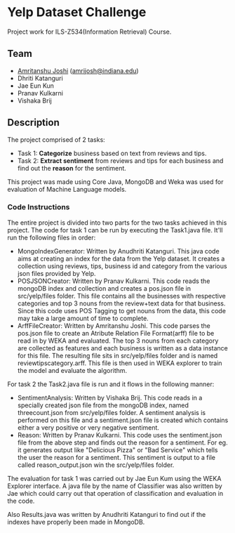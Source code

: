 Yelp Dataset Challenge
============

Project work for ILS-Z534(Information Retrieval) Course.

## Team

* [Amritanshu Joshi](https://github.com/amritanshujoshi) (amrijosh@indiana.edu)
* Dhriti Katanguri 
* Jae Eun Kun 
* Pranav Kulkarni 
* Vishaka Brij

## Description

The project comprised of 2 tasks:

* Task 1: **Categorize** business based on text from reviews and tips.
* Task 2: **Extract sentiment** from reviews and tips for each business and find out the **reason** for the sentiment.

This project was made using Core Java, MongoDB and Weka was used for evaluation of Machine Language models.


### Code Instructions

The entire project is divided into two parts for the two tasks achieved in this project. The code for task 1 can be run by executing the Task1.java file. It'll run the following files in order:

* MongoIndexGenerator: Written by Anudhriti Katanguri. This java code aims at creating an index for the data from the Yelp dataset. It creates a collection using reviews, tips, business id and category from the various json files provided by Yelp.
* POSJSONCreator: Written by Pranav Kulkarni. This code reads the mongoDB index and collection and creates a pos.json file in src/yelp/files folder. This file contains all the businesses with respective categories and top 3 nouns from the review+text data for that business. Since this code uses POS Tagging to get nouns from the data, this code may take a large amount of time to complete.
* ArffFileCreator: Written by Amritanshu Joshi. This code parses the pos.json file to create an Atribute Relation File Format(arff) file to be read in by WEKA and evaluated. The top 3 nouns from each category are collected as features and each business is written as a data instance for this file. The resulting file sits in src/yelp/files folder and is named reviewtipscategory.arff. This file is then used in WEKA explorer to train the model and evaluate the algorithm.

For task 2 the Task2.java file is run and it flows in the following manner:

* SentimentAnalysis: Written by Vishaka Brij. This code reads in a specially created json file from the mongoDB index, named threecount.json from src/yelp/files folder. A sentiment analysis is performed on this file and a sentiment.json file is created which contains either a very positive or very negative sentiment.
* Reason: Written by Pranav Kulkarni. This code uses the sentiment.json file from the above step and finds out the reason for a sentiment. For eg. it generates output like "Delicious Pizza" or "Bad Service" which tells the user the reason for a sentiment. This sentiment is output to a file called reason_output.json win the src/yelp/files folder.

The evaluation for task 1 was carried out by Jae Eun Kum using the WEKA Explorer interface. A java file by the name of Classifier was also written by Jae which could carry out that operation of classification and evaluation in the code.

Also Results.java was written by Anudhriti Katanguri to find out if the indexes have properly been made in MongoDB.
